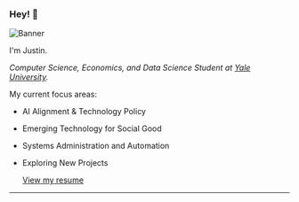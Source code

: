 ### Hey! 👋

![Banner](https://user-images.githubusercontent.com/68559240/210201833-0b63d44b-5ec1-44ab-8c09-2d939b8262ff.jpeg)

I'm Justin.
<p><em>Computer Science, Economics, and Data Science Student at <a href="https://cpsc.yale.edu/">Yale University</a>.</em>

My current focus areas:

- AI Alignment & Technology Policy
- Emerging Technology for Social Good
- Systems Administration and Automation
- Exploring New Projects

  <a href="https://jcdominic.github.io/resume/">View my resume</a>
-----

<!--
**jcdominic/jcdominic** is a ✨ _special_ ✨ repository because its `README.md` (this file) appears on your GitHub profile.

Here are some ideas to get you started:

- 🔭 I’m currently working on ...
- 🌱 I’m currently learning ...
- 👯 I’m looking to collaborate on ...
- 🤔 I’m looking for help with ...
- 💬 Ask me about ...
- 📫 How to reach me: ...
- 😄 Pronouns: ...
- ⚡ Fun fact: ...
- <img align='right' src="https://avatars.githubusercontent.com/u/11656073?v=4" width="230" /> for reference
-->
